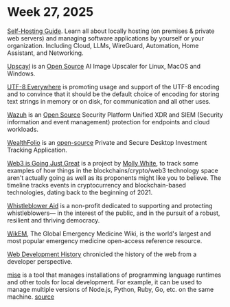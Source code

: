 # Week 27, 2025

[Self-Hosting Guide](https://github.com/mikeroyal/Self-Hosting-Guide). Learn all about locally hosting (on premises & private web servers) and managing software applications by yourself or your organization. Including Cloud, LLMs, WireGuard, Automation, Home Assistant, and Networking.

[Upscayl](https://upscayl.org) is an [Open Source](https://github.com/upscayl/upscayl) AI Image Upscaler for Linux, MacOS and Windows.

[UTF-8 Everywhere](https://utf8everywhere.org) is promoting usage and support of the UTF-8 encoding and to convince that it should be the default choice of encoding for storing text strings in memory or on disk, for communication and all other uses.

[Wazuh](https://wazuh.com) is an [Open Source](https://github.com/wazuh) Security Platform Unified XDR and SIEM (Security information and event management) protection for endpoints and cloud workloads.

[WealthFolio](https://wealthfolio.app) is an [open-source](https://github.com/afadil/wealthfolio) Private and Secure Desktop Investment Tracking Application.

[Web3 is Going Just Great](https://www.web3isgoinggreat.com) is a project by [Molly White](https://www.mollywhite.net), to track some examples of how things in the blockchains/crypto/web3 technology space aren't actually going as well as its proponents might like you to believe. The timeline tracks events in cryptocurrency and blockchain-based technologies, dating back to the beginning of 2021.

[Whistleblower Aid](https://whistlebloweraid.org) is a non-profit dedicated to supporting and protecting whistleblowers— in the interest of the public, and in the pursuit of a robust, resilient and thriving democracy. 

[WikEM](https://wikem.org/), The Global Emergency Medicine Wiki, is the world's largest and most popular emergency medicine open-access reference resource.

[Web Development History](https://webdevelopmenthistory.com/index/) chronicled the history of the web from a developer perspective.

[mise](https://mise.jdx.dev/) is a tool that manages installations of programming language runtimes and other tools for local development. For example, it can be used to manage multiple versions of Node.js, Python, Ruby, Go, etc. on the same machine. [source](https://github.com/jdx/mise)